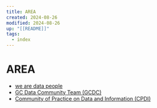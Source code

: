 ```yaml
---
title: AREA
created: 2024-08-26
modified: 2024-08-26
up: "[[README]]"
tags:
  - index
---
```

# AREA
- [we are data people](./we%20are%20data%20people.md)
- [GC Data Community Team (GCDC)](GC%20Data%20Community%20Team%20(GCDC).md)
- [Community of Practice on Data and Information (CPDI)](Community%20of%20Practice%20on%20Data%20and%20Information%20(CPDI).md)
